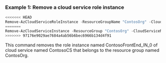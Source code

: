 ### Example 1: Remove a cloud service role instance

```powershell
<<<<<<< HEAD
Remove-AzCloudServiceRoleInstance -ResourceGroupName "ContosOrg" -CloudServiceName "ContosoCS" -RoleInstance "ContosoFrontEnd_IN_0"
=======
Remove-AzCloudServiceInstance -ResourceGroup "ContosOrg" -CloudServiceName "ContosoCS" -RoleInstance "ContosoFrontEnd_IN_0"
>>>>>>> 97176e9029ae7684a4ab56b6bec6966b134d4f91
```

This command removes the role instance named ContosoFrontEnd_IN_0 of cloud service named ContosoCS that belongs to the resource group named ContosOrg.
